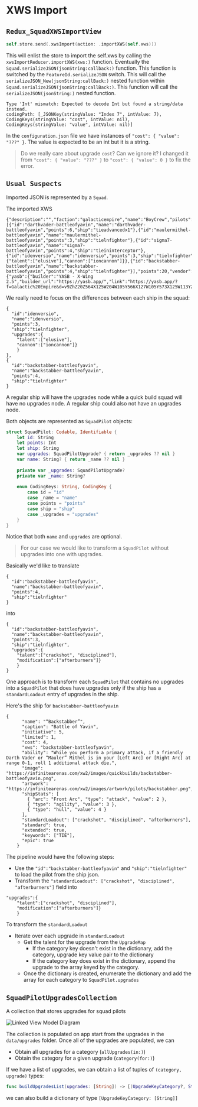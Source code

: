 #  XWS Import

## `Redux_SquadXWSImportView`

```swift
self.store.send(.xwsImport(action: .importXWS(self.xws)))
```

This will enlist the store to import the self.xws by calling the `xwsImportReducer.importXWS(xws:)` function.  Eventually the `Squad.serializeJSON(jsonString:callback:)` function.  This function is switched by the `FeatureId.serializeJSON` switch.  This will call the `serializeJSON_New(jsonString:callBack:)` nested function within `Squad.serializeJSON(jsonString:callBack:)`.  This function will call the `serializeJSON(jsonString:)` nested function.

```
Type 'Int' mismatch: Expected to decode Int but found a string/data instead.
codingPath: [_JSONKey(stringValue: "Index 7", intValue: 7), CodingKeys(stringValue: "cost", intValue: nil), CodingKeys(stringValue: "value", intValue: nil)]
```

In the `configuration.json` file we have instances of `"cost": { "value": "???" }`.  The value is expected to be an int but it is a string.

> Do we really care about upgrade `cost`?  Can we ignore it?
> I changed it from `"cost": { "value": "???" }` to `"cost": { "value": 0 }` to fix the error.


## `Usual Suspects`

Imported JSON is represented by a `Squad`.  

The imported XWS

```
{"description":"","faction":"galacticempire","name":"BoyCrew","pilots":[{"id":"darthvader-battleofyavin","name":"darthvader-battleofyavin","points":6,"ship":"tieadvancedx1"},{"id":"maulermithel-battleofyavin","name":"maulermithel-battleofyavin","points":3,"ship":"tielnfighter"},{"id":"sigma7-battleofyavin","name":"sigma7-battleofyavin","points":4,"ship":"tieininterceptor"},{"id":"idenversio","name":"idenversio","points":3,"ship":"tielnfighter","upgrades":{"talent":["elusive"],"cannon":["ioncannon"]}},{"id":"backstabber-battleofyavin","name":"backstabber-battleofyavin","points":4,"ship":"tielnfighter"}],"points":20,"vendor":{"yasb":{"builder":"YASB - X-Wing 2.5","builder_url":"https://yasb.app/","link":"https://yasb.app/?f=Galactic%20Empire&d=v9ZhZ20Z564X125W204W105Y566X127W105Y573X125W113Y218X119WW11WWY565X116W381W105&sn=BoyCrew&obs="}},"version":"10/28/2022"}
```
We really need to focus on the differences between each ship in the squad:
```
{
  "id":"idenversio",
  "name":"idenversio",
  "points":3,
  "ship":"tielnfighter",
  "upgrades":{
    "talent":["elusive"],
    "cannon":["ioncannon"]}
    }
},
{
  "id":"backstabber-battleofyavin",
  "name":"backstabber-battleofyavin",
  "points":4,
  "ship":"tielnfighter"
}
```
A regular ship will have the upgrades node while a quick build squad will have no upgrades node.
A regular ship could also not have an upgrades node.

Both objects are represented as `SquadPilot` objects:

```swift
struct SquadPilot: Codable, Identifiable {
    let id: String
    let points: Int
    let ship: String
    var upgrades: SquadPilotUpgrade? { return _upgrades ?? nil }
    var name: String? { return _name ?? nil }
    
    private var _upgrades: SquadPilotUpgrade?
    private var _name: String?
    
    enum CodingKeys: String, CodingKey {
        case id = "id"
        case _name = "name"
        case points = "points"
        case ship = "ship"
        case _upgrades = "upgrades"
    }
}
``` 
Notice that both `name` and `upgrades` are optional.


> For our case we would like to transform a `SquadPilot` without upgrades into one with upgrades.

Basically we'd like to translate 

```
{
  "id":"backstabber-battleofyavin",
  "name":"backstabber-battleofyavin",
  "points":4,
  "ship":"tielnfighter"
}
```
into
```
{
  "id":"backstabber-battleofyavin",
  "name":"backstabber-battleofyavin",
  "points":3,
  "ship":"tielnfighter",
  "upgrades":{
    "talent":["crackshot", "disciplined"],
    "modification":["afterburners"]}
    }
}
```

One approach is to transform each `SquadPilot` that contains no upgrades into a `SquadPilot` that does have upgrades only if the ship has a `standardLoadout` entry of upgrades in the ship.

Here's the ship for `backstabber-battleofyavin`

```
{
      "name": "“Backstabber”",
      "caption": "Battle of Yavin",
      "initiative": 5,
      "limited": 1,
      "cost": 4,
      "xws": "backstabber-battleofyavin",
      "ability": "While you perform a primary attack, if a friendly Darth Vader or “Mauler” Mithel is in your [Left Arc] or [Right Arc] at range 0-1, roll 1 additional attack die.",
      "image": "https://infinitearenas.com/xw2/images/quickbuilds/backstabber-battleofyavin.png",
      "artwork": "https://infinitearenas.com/xw2/images/artwork/pilots/backstabber.png",
      "shipStats": [
        { "arc": "Front Arc", "type": "attack", "value": 2 },
        { "type": "agility", "value": 3 },
        { "type": "hull", "value": 4 }
      ],
      "standardLoadout": ["crackshot", "disciplined", "afterburners"],
      "standard": true,
      "extended": true,
      "keywords": ["TIE"],
      "epic": true
    }
```

The pipeline would have the following steps:

- Use the `"id":"backstabber-battleofyavin"` and `"ship":"tielnfighter"` to load the pilot from the ship json.
- Transform the `"standardLoadout": ["crackshot", "disciplined", "afterburners"]` field into
```
"upgrades":{
    "talent":["crackshot", "disciplined"],
    "modification":["afterburners"]}
    }
```
To transform the `standardLoadout`
- Iterate over each upgrade in `standardLoadout`
  - Get the talent for the upgrade from the `UpgradeMap`
    - If the category key doesn't exist in the dictionary, add the category, upgrade key value pair to the dictionary
    - If the category key does exist in the dictionary, append the upgrade to the array keyed by the category.
  - Once the dictionary is created, enumerate the dictionary and add the array for each category to `SquadPilot.upgrades`

## `SquadPilotUpgradesCollection`
A collection that stores upgrades for squad pilots

![Linked View Model Diagram](https://pakirby1.github.io/images/XWSImport-SquadPilotUpgradesCollection.png)

The collection is populated on app start from the upgrades in the `data/upgrades` folder.   Once all of the upgrades are populated, we can 

- Obtain all upgrades for a category (`allUpgrades(in:)`)
- Obtain the category for a given upgrade (`category(for:)`)

If we have a list of upgrades, we can obtain a list of tuples of `(category, upgrade)` types:

```swift
func buildUpgradesList(upgrades: [String]) -> [(UpgradeKeyCategory?, String)]
```

we can also build a dictionary of type `[UpgradeKeyCategory: [String]]`






